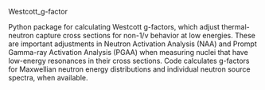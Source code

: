 Westcott_g-factor

Python package for calculating Westcott g-factors, which adjust thermal-neutron capture cross sections for non-1/v behavior at low energies. These are important adjustments in Neutron Activation Analysis (NAA) and Prompt Gamma-ray Activation Analysis (PGAA) when measuring nuclei that have low-energy resonances in their cross sections. Code calculates g-factors for Maxwellian neutron energy distributions and individual neutron source spectra, when available.